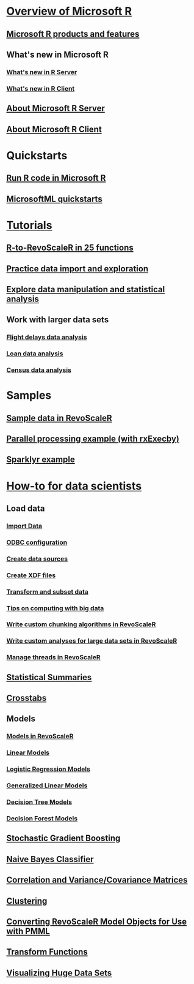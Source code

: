 # [Overview of Microsoft R](index.md)
## [Microsoft R products and features](index.md)
## What's new in Microsoft R
### [What's new in R Server](rserver-whats-new.md)
### [What's new in R Client](notes/r-client-notes.md)
## [About Microsoft R Server](rserver.md)
## [About Microsoft R Client](r-client.md)

# Quickstarts
## [Run R code in Microsoft R](r-client-quickstart-airline-delays.md)
## [MicrosoftML quickstarts](microsoftml-quickstarts.md)

# [Tutorials](microsoft-r-tutorials.md)

## [R-to-RevoScaleR in 25 functions](microsoft-r-tutorial-R2RevoScaleR.md)
## [Practice data import and exploration](scaler-getting-started-data-import-exploration.md)
## [Explore data manipulation and statistical analysis](scaler-getting-started-data-manipulation.md)
## Work with larger data sets
### [Flight delays data analysis](scaler-getting-started-3-analyze-large-data.md)
### [Loan data analysis](scaler-getting-started-1-example-loan-data.md)
### [Census data analysis](scaler-getting-started-2-example-census-data.md)

# Samples
## [Sample data in RevoScaleR](scaler-user-guide-sample-data.md)
## [Parallel processing example (with rxExecby)](quickstart-rxexecby.md)
## [Sparklyr example](microsoft-r-get-started-spark-interop.md)

# [How-to for data scientists](data-analysis-in-microsoft-r.md)
## Load data 
### [Import Data](scaler-user-guide-data-import.md)
### [ODBC configuration](scaler-odbc.md)
### [Create data sources](scaler-user-guide-data-source.md)
### [Create XDF files](rserver-create-xdf.md)
### [Transform and subset data](scaler-user-guide-data-transform.md)
### [Tips on computing with big data](microsoft-r-getting-started-tips.md)
### [Write custom chunking algorithms in RevoScaleR](scaler-getting-started-4-write-chunking-algorithms.md)
### [Write custom analyses for large data sets in RevoScaleR](scaler-user-guide-write-custom-analyses.md)
### [Manage threads in RevoScaleR](scaler-user-guide-manage-threads.md)

## [Statistical Summaries](scaler-user-guide-data-summaries.md)
## [Crosstabs](scaler-user-guide-crosstabs.md)
## Models
### [Models in RevoScaleR](scaler-user-guide-models.md)
### [Linear Models](scaler-user-guide-linear-model.md)
### [Logistic Regression Models](scaler-user-guide-logistic-regression.md)
### [Generalized Linear Models](scaler-user-guide-generalized-linear-model.md)
### [Decision Tree Models](scaler-user-guide-decision-tree.md)
### [Decision Forest Models](scaler-user-guide-decision-forest.md)
## [Stochastic Gradient Boosting](scaler-user-guide-boosting.md)
## [Naive Bayes Classifier](scaler-user-guide-naive-bayes.md)
## [Correlation and Variance/Covariance Matrices](scaler-user-guide-covcor.md)
## [Clustering](scaler-user-guide-cluster.md)
## [Converting RevoScaleR Model Objects for Use with PMML](scaler-user-guide-pmml.md)
## [Transform Functions](scaler-user-guide-transform-functions.md)
## [Visualizing Huge Data Sets](scaler-user-guide-visualize-huge-data-sets.md)


